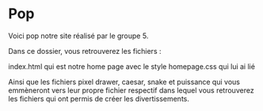 # Pop
Voici pop notre site réalisé par le groupe 5.

Dans ce dossier, vous retrouverez les fichiers :

 index.html qui est notre home page avec le style homepage.css qui lui ai lié

 Ainsi que les fichiers pixel drawer, caesar, snake et puissance qui vous emmèneront vers leur propre fichier respectif dans lequel vous retrouverez les fichiers qui ont permis de créer les divertissements. 
 
